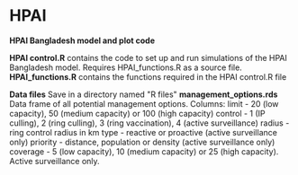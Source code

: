 # HPAI
**HPAI Bangladesh model and plot code**

**HPAI control.R** contains the code to set up and run simulations of the HPAI Bangladesh model. Requires HPAI_functions.R as a source file.
**HPAI_functions.R** contains the functions required in the HPAI control.R file

**Data files**
Save in a directory named "R files"
**management_options.rds** Data frame of all potential management options. 
Columns: 
limit - 20 (low capacity), 50 (medium capacity) or 100 (high capacity)
control - 1 (IP culling), 2 (ring culling), 3 (ring vaccination), 4 (active surveillance)
radius - ring control radius in km
type - reactive or proactive (active surveillance only)
priority - distance, population or density (active surveillance only)
coverage - 5 (low capacity), 10 (medium capacity) or 25 (high capacity). Active surveillance only.
